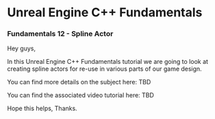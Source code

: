 # Unreal Engine C++ Fundamentals
### Fundamentals 12 - Spline Actor

Hey guys,

In this Unreal Engine C++ Fundamentals tutorial we are going to look at creating spline actors for re-use in various parts of our game design.

You can find more details on the subject here: TBD

You can find the associated video tutorial here: TBD


Hope this helps, Thanks.